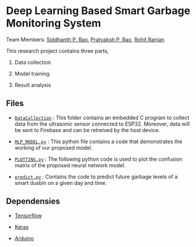 # Deep Learning Based Smart Garbage Monitoring System
Team Members: [Siddhanth P. Rao](https://github.com/siddhanthpranavrao), [Pratyaksh P. Rao](https://github.com/pratyaksh10), [Rohit Ranjan]()

This research project contains three parts,

1. Data collection 

2. Model training 

3. Result analysis 

## Files 

- [`DataCollection`](DataCollection) : This folder contains an embedded C program to collect data from the ultrasonic sensor connected to ESP32. Moreover, data will be sent to Firebase and can be retreived by the host device.

- [`MLP_MODEL.py`](MLP_MODEL.py) : This python file contains a code that demonstrates the working of our proposed model. 

- [`PLOTTING.py`](PLOTTING.py) : The following python code is used to plot the confusion matrix of the proposed neural network model.

- [`predict.py`](predict.py) : Contains the code to predict future garbage levels of a smart dusbin on a given day and time.


## Dependensies

- [Tensorflow](http://tensorflow.org)

- [Keras](http://keras.io)

- [Arduino](https://www.arduino.cc)

